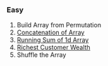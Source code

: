 ### Easy
1. Build Array from Permutation
2. [Concatenation of Array](./Leetcode/Leet1929.py)
3. [Running Sum of 1d Array](./Leetcode/Leet1480.py)
4. [Richest Customer Wealth](./Leetcode/Leet1672.py)
5. Shuffle the Array
